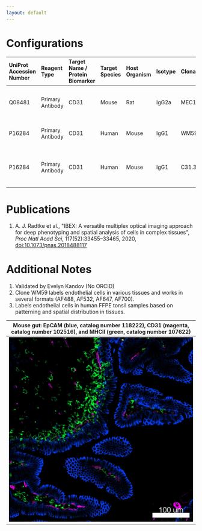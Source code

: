 ```yaml
---
layout: default
---
```


# Configurations

| UniProt Accession Number   | Reagent Type     | Target Name / Protein Biomarker   | Target Species   | Host Organism   | Isotype   | Clonality          | Vendor            | Catalog Number   | Conjugate   | RRID       | Availability   | Method                 | Tissue Preservation               | Target Tissue   | Tissue State   | Detergent         | Antigen Retrieval Conditions                                  | Dye Inactivation Conditions   | Recommend   | Agree                                    | Disagree   | Contributor         | Notes       |
|:---------------------------|:-----------------|:----------------------------------|:-----------------|:----------------|:----------|:-------------------|:------------------|:-----------------|:------------|:-----------|:---------------|:-----------------------|:----------------------------------|:----------------|:---------------|:------------------|:--------------------------------------------------------------|:------------------------------|:------------|:-----------------------------------------|:-----------|:--------------------|:------------|
| Q08481                     | Primary Antibody | CD31                              | Mouse            | Rat             | IgG2a     | MEC13.3            | BioLegend         | 102516           | AF647       | AB_2161029 | Stock          | IBEX2D Manual          | 1:4 Cytofix/Cytoperm Fixed Frozen | Small Intestine | NA             | 0.3% Triton-X-100 | NA                                                            | 1 mg/ml LiBH4 15 minutes      | Yes         | [0000-0003-4379-8967](https://orcid.org/0000-0003-4379-8967) [[1](#publications)] | NA         | [0000-0003-4379-8967](https://orcid.org/0000-0003-4379-8967) | [1](#notes) |
| P16284                     | Primary Antibody | CD31                              | Human            | Mouse           | IgG1      | WM59               | BioLegend         | 303112           | AF647       | AB_493076  | Stock          | Multiplexed 2D Imaging | 1:4 Cytofix/Cytoperm Fixed Frozen | Lymph Node      | NA             | 0.3% Triton-X-100 | NA                                                            | NA                            | Yes         | [0000-0003-4379-8967](https://orcid.org/0000-0003-4379-8967)                      | NA         | [0000-0003-4379-8967](https://orcid.org/0000-0003-4379-8967) | [2](#notes) |
| P16284                     | Primary Antibody | CD31                              | Human            | Mouse           | IgG1      | C31.3+C31.7+C31.10 | Novus Biologicals | NBP2-47785AF647  | AF647       | NA         | Stock          | Multiplexed 2D Imaging | FFPE                              | Tonsil          | NA             | 0.3% Triton-X-100 | pH 6 for 40 minutes at 95C (AR6 Akoya Biosciences AR600250ML) | NA                            | Yes         | [0000-0003-4379-8967](https://orcid.org/0000-0003-4379-8967)                      | NA         | [0000-0003-4379-8967](https://orcid.org/0000-0003-4379-8967) | [3](#notes) |

# Publications

<a name="publications"></a>
1. A. J. Radtke et al., "IBEX: A versatile multiplex optical imaging approach for deep phenotyping and spatial analysis of cells in complex tissues", *Proc Natl Acad Sci*, 117(52):33455–33465, 2020, [doi:10.1073/pnas.2018488117](https://doi.org/10.1073/pnas.2018488117)


# Additional Notes

<a name="notes"></a>
1. Validated by Evelyn Kandov (No ORCID)
2. Clone WM59 labels endothelial cells in various tissues and works in several formats (AF488, AF532, AF647, AF700).
3. Labels endothelial cells in human FFPE tonsil samples based on patterning and spatial distribution in tissues.

| Mouse gut: EpCAM (blue, catalog number 118222), CD31 (magenta, catalog number 102516), and MHCII (green, catalog number 107622) |
|:-------:|
| ![](../EpCAM_AF594/Mouse_Gut_EpCAM_CD31_MHCII.jpg) |
